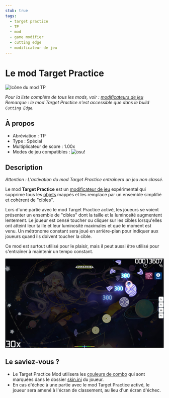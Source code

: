 ```yaml
---
stub: true
tags:
  - target practice
  - TP
  - mod
  - game modifier
  - cutting edge
  - modificateur de jeu
---
```


# Le mod Target Practice

![Icône du mod TP](/wiki/shared/mods/TP.png "Icône du mod Target Practice (TP)")

*Pour la liste complète de tous les mods, voir : [modificateurs de jeu](/wiki/Game_modifier)*\
*Remarque : le mod Target Practice n'est accessible que dans le build `Cutting Edge`.*

## À propos

- Abréviation : TP
- Type : Spécial
- Multiplicateur de score : 1.00x
- Modes de jeu compatibles : ![][osu!]

## Description

*Attention : L'activation du mod Target Practice entraînera un jeu non classé*.

Le mod **Target Practice** est un [modificateur de jeu](/wiki/Game_modifier) expérimental qui supprime tous les [objets](/wiki/Hit_object) mappés et les remplace par un ensemble simplifié et cohérent de "cibles".

Lors d'une partie avec le mod Target Practice activé, les joueurs se voient présenter un ensemble de "cibles" dont la taille et la luminosité augmentent lentement. Le joueur est censé toucher ou cliquer sur les cibles lorsqu'elles ont atteint leur taille et leur luminosité maximales et que le moment est venu. Un métronome constant sera joué en arrière-plan pour indiquer aux joueurs quand ils doivent toucher la cible.

Ce mod est surtout utilisé pour le plaisir, mais il peut aussi être utilisé pour s'entraîner à maintenir un tempo constant.

![Gameplay du mod TP](img/TP-gameplay.jpg "Gameplay d'osu! avec le mod Target Practice activé")

## Le saviez-vous ?

- Le Target Practice Mod utilisera les [couleurs de combo](/wiki/Glossary/Combo_colour) qui sont marquées dans le dossier [skin.ini](/wiki/Skinning/skin.ini) du joueur.
- En cas d'échec à une partie avec le mod Target Practice activé, le joueur sera amené à l'écran de classement, au lieu d'un écran d'échec.

[osu!]: /wiki/shared/mode/osu.png "osu!"
